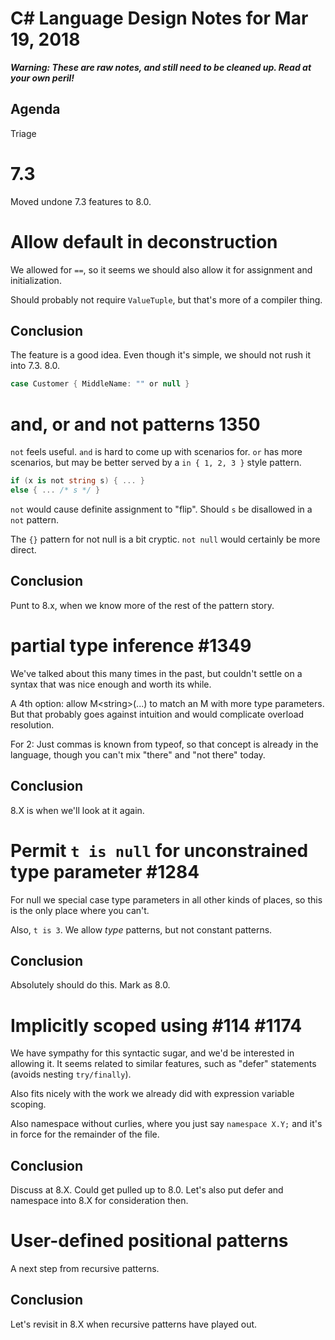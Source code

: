 ﻿# C# Language Design Notes for Mar 19, 2018

***Warning: These are raw notes, and still need to be cleaned up. Read at your own peril!***

## Agenda

Triage

# 7.3 

Moved undone 7.3 features to 8.0.

# Allow default in deconstruction

We allowed for `==`, so it seems we should also allow it for assignment and initialization.

Should probably not require `ValueTuple`, but that's more of a compiler thing.


## Conclusion

The feature is a good idea. Even though it's simple, we should not rush it into 7.3. 8.0.

``` c#
case Customer { MiddleName: "" or null }
```

# and, or and not patterns 1350
`not` feels useful. `and` is hard to come up with scenarios for. `or` has more scenarios, but may be better served by a `in { 1, 2, 3 }` style pattern.

``` c#
if (x is not string s) { ... }
else { ... /* s */ }
```

`not` would cause definite assignment to "flip". Should `s` be disallowed in a `not` pattern. 

The `{}` pattern for not null is a bit cryptic. `not null` would certainly be more direct.

## Conclusion

Punt to 8.x, when we know more of the rest of the pattern story.


# partial type inference #1349

We've talked about this many times in the past, but couldn't settle on a syntax that was nice enough and worth its while.

A 4th option: allow M\<string>(...) to match an M with more type parameters. But that probably goes against intuition and would complicate overload resolution.

For 2: Just commas is known from typeof, so that concept is already in the language, though you can't mix "there" and "not there" today.

## Conclusion

8.X is when we'll look at it again.


# Permit `t is null` for unconstrained type parameter #1284

For null we special case type parameters in all other kinds of places, so this is the only place where you can't.

Also, `t is 3`. We allow *type* patterns, but not constant patterns.

## Conclusion

Absolutely should do this. Mark as 8.0.


# Implicitly scoped using #114 #1174

We have sympathy for this syntactic sugar, and we'd be interested in allowing it. It seems related to similar features, such as "defer" statements (avoids nesting `try/finally`). 

Also fits nicely with the work we already did with expression variable scoping.

Also namespace without curlies, where you just say `namespace X.Y;` and it's in force for the remainder of the file.

## Conclusion

Discuss at 8.X. Could get pulled up to 8.0.
Let's also put defer and namespace into 8.X for consideration then.

# User-defined positional patterns

A next step from recursive patterns.

## Conclusion

Let's revisit in 8.X when recursive patterns have played out.





